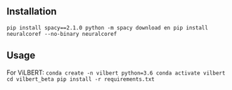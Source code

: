 ## Installation
`
pip install spacy==2.1.0
python -m spacy download en
pip install neuralcoref --no-binary neuralcoref
`

## Usage
For ViLBERT:
`
conda create -n vilbert python=3.6
conda activate vilbert
cd vilbert_beta
pip install -r requirements.txt
`